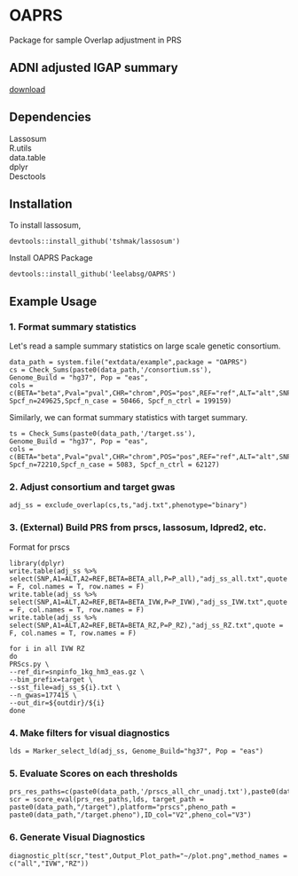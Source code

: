 # OAPRS
Package for sample Overlap adjustment in PRS
## ADNI adjusted IGAP summary 
[download](https://storage.cloud.google.com/leelabsg/OAPRS/IGAP_summary_ADNI_overlap_adj.txt.gz?authuser=1)

## Dependencies
Lassosum \
R.utils \
data.table \
dplyr \
Desctools 

## Installation
To install lassosum,
```
devtools::install_github('tshmak/lassosum')
```
Install OAPRS Package 
```
devtools::install_github('leelabsg/OAPRS')
```

## Example Usage 

### 1. Format summary statistics 
Let's read a sample summary statistics on large scale genetic consortium.
```
data_path = system.file("extdata/example",package = "OAPRS")
cs = Check_Sums(paste0(data_path,'/consortium.ss'),
Genome_Build = "hg37", Pop = "eas",
cols = c(BETA="beta",Pval="pval",CHR="chrom",POS="pos",REF="ref",ALT="alt",SNP="rsids"),
Spcf_n=249625,Spcf_n_case = 50466, Spcf_n_ctrl = 199159)
```
Similarly, we can format summary statistics with target summary.
```
ts = Check_Sums(paste0(data_path,'/target.ss'),
Genome_Build = "hg37", Pop = "eas",
cols = c(BETA="beta",Pval="pval",CHR="chrom",POS="pos",REF="ref",ALT="alt",SNP="rsids",SE="sebeta"),
Spcf_n=72210,Spcf_n_case = 5083, Spcf_n_ctrl = 62127)
```

### 2. Adjust consortium and target gwas 
```
adj_ss = exclude_overlap(cs,ts,"adj.txt",phenotype="binary")
```
### 3. (External) Build PRS from prscs, lassosum, ldpred2, etc. 
Format for prscs
```
library(dplyr)
write.table(adj_ss %>% select(SNP,A1=ALT,A2=REF,BETA=BETA_all,P=P_all),"adj_ss_all.txt",quote = F, col.names = T, row.names = F)
write.table(adj_ss %>% select(SNP,A1=ALT,A2=REF,BETA=BETA_IVW,P=P_IVW),"adj_ss_IVW.txt",quote = F, col.names = T, row.names = F)
write.table(adj_ss %>% select(SNP,A1=ALT,A2=REF,BETA=BETA_RZ,P=P_RZ),"adj_ss_RZ.txt",quote = F, col.names = T, row.names = F)
```

```
for i in all IVW RZ
do
PRScs.py \
--ref_dir=snpinfo_1kg_hm3_eas.gz \
--bim_prefix=target \
--sst_file=adj_ss_${i}.txt \
--n_gwas=177415 \
--out_dir=${outdir}/${i}
done
```
### 4. Make filters for visual diagnostics 
```
lds = Marker_select_ld(adj_ss, Genome_Build="hg37", Pop = "eas")
```

### 5. Evaluate Scores on each thresholds
```
prs_res_paths=c(paste0(data_path,'/prscs_all_chr_unadj.txt'),paste0(data_path,'/prscs_all_chr_IVW.txt'),paste0(data_path,'/prscs_all_chr_RZ.txt')
scr = score_eval(prs_res_paths,lds, target_path = paste0(data_path,"/target"),platform="prscs",pheno_path = paste0(data_path,"/target.pheno"),ID_col="V2",pheno_col="V3")
```

### 6. Generate Visual Diagnostics
```
diagnostic_plt(scr,"test",Output_Plot_path="~/plot.png",method_names = c("all","IVW","RZ"))
```
